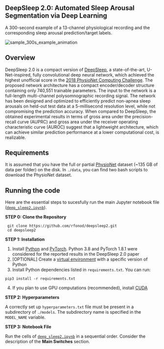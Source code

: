 ## DeepSleep 2.0: Automated Sleep Arousal Segmentation via Deep Learning

A 300-second example of a 13-channel physiological recording and the corresponding sleep arousal prediction/target labels.

![sample_300s_example_animation](https://user-images.githubusercontent.com/78231009/151840974-9f2d3a59-5499-4823-ac87-f0d26d362ae8.gif)

## Overview
DeepSleep 2.0 is a compact version of [DeepSleep](https://www.nature.com/articles/s42003-020-01542-8), a state-of-the-art, U-Net-inspired, fully convolutional deep neural network, which achieved the highest unofficial score in the [2018 PhysioNet Computing Challenge](https://physionet.org/content/challenge-2018/1.0.0/). The proposed network architecture has a compact encoder/decoder structure containing only 740,551 trainable parameters. The input to the network is a full-length multi-channel polysomnographic recording signal. The network has been designed and optimized to efficiently predict non-apnea sleep arousals on held-out test data at a 5-millisecond resolution level, while not compromising the prediction accuracy. When compared to DeepSleep, the obtained experimental results in terms of gross area under the precision-recall curve (AUPRC) and gross area under the receiver operating characteristic curve (AUROC) suggest that a lightweight architecture, which can achieve similar prediction performance at a lower computational cost, is realizable.

## Requirements
It is assumed that you have the full or partial [PhysioNet](https://physionet.org/content/challenge-2018/1.0.0/) dataset (~135 GB of data per folder) on the disk. In `./data`, you can find two bash scripts to download the PhysioNet dataset.

## Running the code
Here are the essential steps to sucesfully run the main Jupyter notebook file ([`deep_sleep2.ipynb`](deep_sleep2.ipynb)).

**STEP 0: Clone the Repository**

```
 git clone https://github.com/rfonod/deepsleep2.git
 cd deepsleep2
```

**STEP 1: Installation**  

1. Install [Python](https://www.python.org/) and [PyTorch](https://pytorch.org/get-started/locally/). Python 3.8 and PyTorch 1.8.1 were considered for the reported results in the DeepSleep 2.0 paper 
2. [OPTIONAL] Create a [virtual environment](https://docs.python.org/3/tutorial/venv.html) with a specific version of Python
3. Install Python dependencies listed in `requirements.txt`. You can run: 
```
pip3 install -r requirements.txt
```
4. If you plan to use GPU computations (recommended), install [CUDA](https://developer.nvidia.com/cuda-downloads)

**STEP 2: Hyperparameters**
 
A correctly set up `hyperparameters.txt` file must be present in a subdirectory of `./models`. The subdirectory name is specified in the `MODEL_NAME` variable.

**STEP 3: Notebook File**

Run the cells of [`deep_sleep2.ipynb`](deep_sleep2.ipynb) in a sequential order. Consider the description of the **Main Switches** section.
